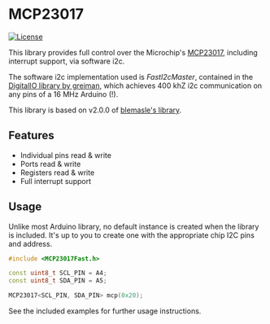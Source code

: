 # MCP23017
[![License](https://img.shields.io/badge/license-MIT%20License-blue.svg)](http://doge.mit-license.org)

This library provides full control over the Microchip's [MCP23017](https://www.microchip.com/wwwproducts/en/MCP23017), including interrupt support, via software i2c.

The software i2c implementation used is *FastI2cMaster*, contained in the [DigitalIO library by greiman](https://github.com/greiman/DigitalIO), which achieves 400 khZ i2c communication on any pins of a 16 MHz Arduino (!).

This library is based on v2.0.0 of [blemasle's library](https://github.com/blemasle/arduino-mcp23017).

## Features
 * Individual pins read & write
 * Ports read & write
 * Registers read & write
 * Full interrupt support

## Usage
Unlike most Arduino library, no default instance is created when the library is included. It's up to you to create one with the appropriate chip I2C pins and address.

```cpp
#include <MCP23017Fast.h>

const uint8_t SCL_PIN = A4;
const uint8_t SDA_PIN = A5;

MCP23017<SCL_PIN, SDA_PIN> mcp(0x20);
```

See the included examples for further usage instructions.
